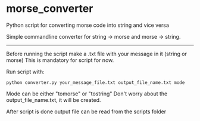 # morse_converter
Python script for converting morse code into string and vice versa

Simple commandline converter for string -> morse and morse -> string.

**************************

Before running the script make a .txt file with your message in it (string or morse)
This is mandatory for script for now.

Run script with:
```
python converter.py your_message_file.txt output_file_name.txt mode
```
Mode can be either "tomorse" or "tostring"
Don't worry about the output_file_name.txt, it will be created.

After script is done output file can be read from the scripts folder


